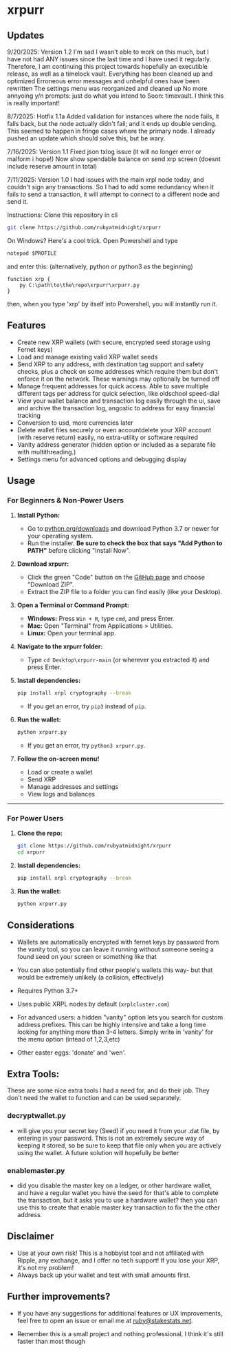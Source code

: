 # xrpurr

## Updates


9/20/2025: Version 1.2
I'm sad I wasn't able to work on this much, but I have not had ANY issues since the last time and I have used it regularly. Therefore, I am continuing this project towards hopefully an executible release, as well as a timelock vault.
Everything has been cleaned up and optimized
Erroneous error messages and unhelpful ones have been rewritten
The settings menu was reorganized and cleaned up
No more annyoing y/n prompts: just do what you intend to
Soon: timevault. I think this is really important! 

8/7/2025: Hotfix 1.1a
Added validation for instances where the node fails, it falls back, but the node actually didn't fail; and it ends up double sending. This seemed to happen in fringe cases where the primary node. I already pushed an update which should solve this, but be wary.

7/16/2025: Version 1.1
Fixed json txlog issue (it will no longer error or malform i hope!)
Now show spendable balance on send xrp screen (doesnt include reserve amount in total)


7/11/2025: Version 1.0
I had issues with the main xrpl node today, and couldn't sign any transactions. So I had to add some redundancy when it fails to send a transaction, it will attempt to connect to a different node and send it. 

Instructions:
Clone this repository in cli
```bash
git clone https://github.com/rubyatmidnight/xrpurr
```

On Windows? Here's a cool trick. Open Powershell and type 
```ps
notepad $PROFILE
```

and enter this: (alternatively, python or python3 as the beginning)
```
function xrp {
	py C:\path\to\the\repo\xrpurr\xrpurr.py
}	
```

then, when you type 'xrp' by itself into Powershell, you will instantly run it. 
## Features

- Create new XRP wallets (with secure, encrypted seed storage using Fernet keys)
- Load and manage existing valid XRP wallet seeds
- Send XRP to any address, with destination tag support and safety checks, plus a check on some addresses which require them but don't enforce it on the network. These warnings may optionally be turned off
- Manage frequent addresses for quick access. Able to save multiple different tags per address for quick selection, like oldschool speed-dial
- View your wallet balance and transaction log easily through the ui, save and archive the transaction log, angostic to address for easy financial tracking
- Conversion to usd, more currencies later
- Delete wallet files securely or even accountdelete your XRP account (with reserve return) easily, no extra-utility or software required
- Vanity address generator (hidden option or included as a separate file with multithreading.)
- Settings menu for advanced options and debugging display



## Usage

### For Beginners & Non-Power Users

1. **Install Python:**
   - Go to [python.org/downloads](https://www.python.org/downloads/) and download Python 3.7 or newer for your operating system.
   - Run the installer. **Be sure to check the box that says "Add Python to PATH"** before clicking "Install Now".

2. **Download xrpurr:**
   - Click the green "Code" button on the [GitHub page](https://github.com/rubyatmidnight/xrpurr) and choose "Download ZIP".
   - Extract the ZIP file to a folder you can find easily (like your Desktop).

3. **Open a Terminal or Command Prompt:**
   - **Windows:** Press `Win + R`, type `cmd`, and press Enter.
   - **Mac:** Open "Terminal" from Applications > Utilities.
   - **Linux:** Open your terminal app.

4. **Navigate to the xrpurr folder:**
   - Type `cd Desktop\xrpurr-main` (or wherever you extracted it) and press Enter.

5. **Install dependencies:**
   ```bash
   pip install xrpl cryptography --break
   ```
   - If you get an error, try `pip3` instead of `pip`.

6. **Run the wallet:**
   ```bash
   python xrpurr.py
   ```
   - If you get an error, try `python3 xrpurr.py`.

7. **Follow the on-screen menu!**  
   - Load or create a wallet  
   - Send XRP  
   - Manage addresses and settings  
   - View logs and balances

---

### For Power Users

1. **Clone the repo:**
   ```bash
   git clone https://github.com/rubyatmidnight/xrpurr
   cd xrpurr
   ```

2. **Install dependencies:**
   ```bash
   pip install xrpl cryptography --break
   ```

3. **Run the wallet:**
   ```bash
   python xrpurr.py
   ```

## Considerations

- Wallets are automatically encrypted with fernet keys by password from the vanity tool, so you can leave it running without someone seeing a found seed on your screen or something like that
- You can also potentially find other people's wallets this way- but that would be extremely unlikely (a collision, effectively)

- Requires Python 3.7+

- Uses public XRPL nodes by default (`xrplcluster.com`)

- For advanced users: a hidden "vanity" option lets you search for custom address prefixes. This can be highly intensive and take a long time looking for anything more than 3-4 letters. Simply write in 'vanity' for the menu option (intead of 1,2,3,etc)

- Other easter eggs: 'donate' and 'wen'. 

## Extra Tools:

These are some nice extra tools I had a need for, and do their job. They don't need the wallet to function and can be used separately. 

### decryptwallet.py 
- will give you your secret key (Seed) if you need it from your .dat file, by entering in your password. This is not an extremely secure way of keeping it stored, so be sure to keep that file only when you are actively using the wallet. A future solution will hopefully be better

### enablemaster.py
- did you disable the master key on a ledger, or other hardware wallet, and have a regular wallet you have the seed for that's able to complete the transaction, but it asks you to use a hardware wallet? then you can use this to create that enable master key transaction to fix the the other address. 


## Disclaimer

- Use at your own risk! This is a hobbyist tool and not affiliated with Ripple, any exchange, and I offer no tech support! If you lose your XRP, it's not my problem!
- Always back up your wallet and test with small amounts first.


## Further improvements?

- If you have any suggestions for additional features or UX improvements, feel free to open an issue or email me at <ruby@stakestats.net>.

- Remember this is a small project and nothing professional. I think it's still faster than most though
